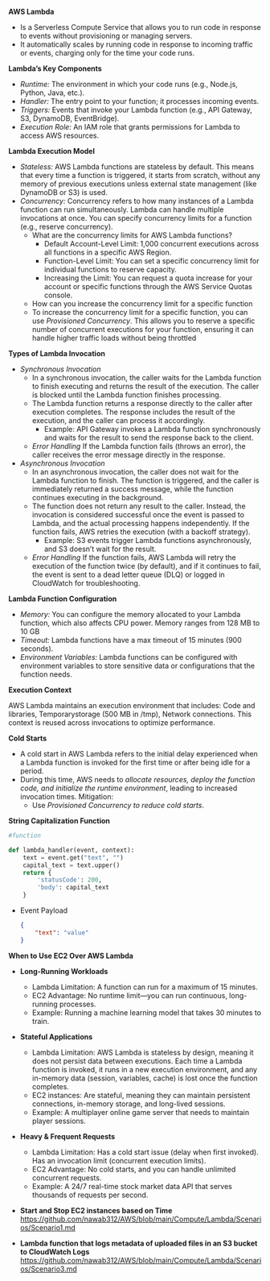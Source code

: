 **AWS Lambda** 
- Is a Serverless Compute Service that allows you to run code in response to events without provisioning or managing servers.
- It automatically scales by running code in response to incoming traffic or events, charging only for the time your code runs.

**Lambda’s Key Components**
- *Runtime:* The environment in which your code runs (e.g., Node.js, Python, Java, etc.).
- *Handler:* The entry point to your function; it processes incoming events.
- *Triggers:* Events that invoke your Lambda function (e.g., API Gateway, S3, DynamoDB, EventBridge).
- *Execution Role:* An IAM role that grants permissions for Lambda to access AWS resources.

**Lambda Execution Model**
- *Stateless:* AWS Lambda functions are stateless by default. This means that every time a function is triggered, it starts from scratch, without any memory of previous executions unless external state management (like DynamoDB or S3) is used.
- *Concurrency:* Concurrency refers to how many instances of a Lambda function can run simultaneously. Lambda can handle multiple invocations at once. You can specify concurrency limits for a function (e.g., reserve concurrency).
  - What are the concurrency limits for AWS Lambda functions?
    - Default Account-Level Limit: 1,000 concurrent executions across all functions in a specific AWS Region.
    - Function-Level Limit: You can set a specific concurrency limit for individual functions to reserve capacity.
    - Increasing the Limit: You can request a quota increase for your account or specific functions through the AWS Service Quotas console.
  -  How can you increase the concurrency limit for a specific function
    - To increase the concurrency limit for a specific function, you can use *Provisioned Concurrency*. This allows you to reserve a specific number of concurrent executions for your function, ensuring it can handle higher traffic loads without being throttled
 
**Types of Lambda Invocation**
- *Synchronous Invocation*
  - In a synchronous invocation, the caller waits for the Lambda function to finish executing and returns the result of the execution. The caller is blocked until the Lambda function finishes processing.
  - The Lambda function returns a response directly to the caller after execution completes. The response includes the result of the execution, and the caller can process it accordingly.
    - Example: API Gateway invokes a Lambda function synchronously and waits for the result to send the response back to the client.
  - *Error Handling* If the Lambda function fails (throws an error), the caller receives the error message directly in the response.
- *Asynchronous Invocation*
  - In an asynchronous invocation, the caller does not wait for the Lambda function to finish. The function is triggered, and the caller is immediately returned a success message, while the function continues executing in the background.
  - The function does not return any result to the caller. Instead, the invocation is considered successful once the event is passed to Lambda, and the actual processing happens independently. If the function fails, AWS retries the execution (with a backoff strategy).
    - Example: S3 events trigger Lambda functions asynchronously, and S3 doesn’t wait for the result.
  - *Error Handling* If the function fails, AWS Lambda will retry the execution of the function twice (by default), and if it continues to fail, the event is sent to a dead letter queue (DLQ) or logged in CloudWatch for troubleshooting.

**Lambda Function Configuration**
- *Memory:* You can configure the memory allocated to your Lambda function, which also affects CPU power. Memory ranges from 128 MB to 10 GB
- *Timeout:* Lambda functions have a max timeout of 15 minutes (900 seconds).
- *Environment Variables:* Lambda functions can be configured with environment variables to store sensitive data or configurations that the function needs.

**Execution Context** 

AWS Lambda maintains an execution environment that includes: Code and libraries, Temporarystorage (500 MB in /tmp), Network connections. This context is reused across invocations to optimize performance.

**Cold Starts**
 - A cold start in AWS Lambda refers to the initial delay experienced when a Lambda function is invoked for the first time or after being idle for a period.
 - During this time, AWS needs to *allocate resources, deploy the function code, and initialize the runtime environment*, leading to increased invocation times. Mitigation:
   - Use *Provisioned Concurrency to reduce cold starts*.

**String Capitalization Function**
```python
#function

def lambda_handler(event, context):
    text = event.get("text", "")
    capital_text = text.upper()
    return {
        'statusCode': 200,
        'body': capital_text
    }
```
- Event Payload
  ```json
  {
      "text": "value"
  }
  ```
 
**When to Use EC2 Over AWS Lambda**
- **Long-Running Workloads**
  - Lambda Limitation: A function can run for a maximum of 15 minutes.
  - EC2 Advantage: No runtime limit—you can run continuous, long-running processes.
  - Example: Running a machine learning model that takes 30 minutes to train.
- **Stateful Applications**
  - Lambda Limitation: AWS Lambda is stateless by design, meaning it does not persist data between executions. Each time a Lambda function is invoked, it runs in a new execution environment, and any in-memory data (session, variables, cache) is lost once the function completes.
  - EC2 instances: Are stateful, meaning they can maintain persistent connections, in-memory storage, and long-lived sessions.
  - Example: A multiplayer online game server that needs to maintain player sessions.
- **Heavy & Frequent Requests**
  - Lambda Limitation: Has a cold start issue (delay when first invoked). Has an invocation limit (concurrent execution limits).
  - EC2 Advantage: No cold starts, and you can handle unlimited concurrent requests.
  - Example: A 24/7 real-time stock market data API that serves thousands of requests per second.
 
- **Start and Stop EC2 instances based on Time** https://github.com/nawab312/AWS/blob/main/Compute/Lambda/Scenarios/Scenario1.md

- **Lambda function that logs metadata of uploaded files in an S3 bucket to CloudWatch Logs** https://github.com/nawab312/AWS/blob/main/Compute/Lambda/Scenarios/Scenario3.md
